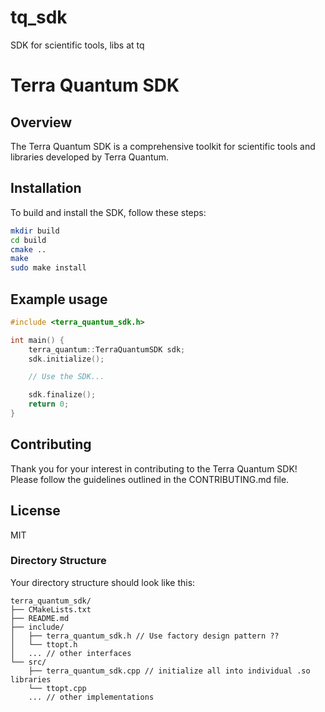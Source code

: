 # tq_sdk
SDK for scientific tools, libs at tq
# Terra Quantum SDK

## Overview

The Terra Quantum SDK is a comprehensive toolkit for scientific tools and libraries developed by Terra Quantum.

## Installation

To build and install the SDK, follow these steps:

```sh
mkdir build
cd build
cmake ..
make
sudo make install
```

## Example usage

```cpp
#include <terra_quantum_sdk.h>

int main() {
    terra_quantum::TerraQuantumSDK sdk;
    sdk.initialize();

    // Use the SDK...

    sdk.finalize();
    return 0;
}
```


## Contributing
Thank you for your interest in contributing to the Terra Quantum SDK! Please follow the guidelines outlined in the CONTRIBUTING.md file.

## License
MIT

### Directory Structure

Your directory structure should look like this:

```
terra_quantum_sdk/
├── CMakeLists.txt
├── README.md
├── include/
│   ├── terra_quantum_sdk.h // Use factory design pattern ??
│   └── ttopt.h
│   ... // other interfaces
└── src/
    ├── terra_quantum_sdk.cpp // initialize all into individual .so libraries
    └── ttopt.cpp
    ... // other implementations
```
